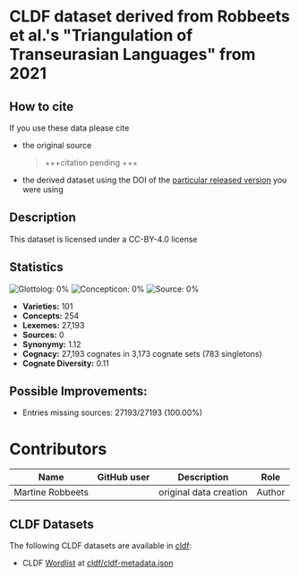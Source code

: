 # CLDF dataset derived from Robbeets et al.'s "Triangulation of Transeurasian Languages" from 2021

## How to cite

If you use these data please cite
- the original source
  > +++citation pending +++
- the derived dataset using the DOI of the [particular released version](../../releases/) you were using

## Description


This dataset is licensed under a CC-BY-4.0 license

## Statistics


![Glottolog: 0%](https://img.shields.io/badge/Glottolog-0%25-red.svg "Glottolog: 0%")
![Concepticon: 0%](https://img.shields.io/badge/Concepticon-0%25-red.svg "Concepticon: 0%")
![Source: 0%](https://img.shields.io/badge/Source-0%25-red.svg "Source: 0%")

- **Varieties:** 101
- **Concepts:** 254
- **Lexemes:** 27,193
- **Sources:** 0
- **Synonymy:** 1.12
- **Cognacy:** 27,193 cognates in 3,173 cognate sets (783 singletons)
- **Cognate Diversity:** 0.11

## Possible Improvements:



- Entries missing sources: 27193/27193 (100.00%)

# Contributors

Name               | GitHub user | Description | Role
---                | ---         | --- | --- 
Martine Robbeets |   | original data creation | Author 





## CLDF Datasets

The following CLDF datasets are available in [cldf](cldf):

- CLDF [Wordlist](https://github.com/cldf/cldf/tree/master/modules/Wordlist) at [cldf/cldf-metadata.json](cldf/cldf-metadata.json)